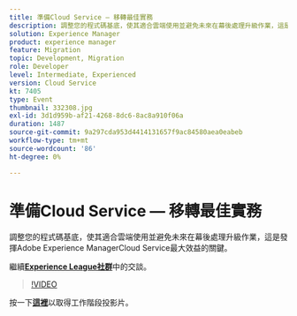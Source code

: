 ```yaml
---
title: 準備Cloud Service — 移轉最佳實務
description: 調整您的程式碼基底，使其適合雲端使用並避免未來在幕後處理升級作業，這是發揮Adobe Experience ManagerCloud Service最大效益的關鍵。
solution: Experience Manager
product: experience manager
feature: Migration
topic: Development, Migration
role: Developer
level: Intermediate, Experienced
version: Cloud Service
kt: 7405
type: Event
thumbnail: 332308.jpg
exl-id: 3d1d959b-af21-4268-8dc6-8ac8a910f06a
duration: 1487
source-git-commit: 9a297cda953d4414131657f9ac84580aea0eabeb
workflow-type: tm+mt
source-wordcount: '86'
ht-degree: 0%

---
```


# 準備Cloud Service — 移轉最佳實務

調整您的程式碼基底，使其適合雲端使用並避免未來在幕後處理升級作業，這是發揮Adobe Experience ManagerCloud Service最大效益的關鍵。

繼續&#x200B;**[Experience League社群](https://adobe.ly/36Yd3v6)**&#x200B;中的交談。

>[!VIDEO](https://video.tv.adobe.com/v/332308/?quality=12&learn=on&hidetitle=true)

按一下&#x200B;**[這裡](/help/adobe-developers-live/assets/get-ready-aem-cloud.pdf)**&#x200B;以取得工作階段投影片。
